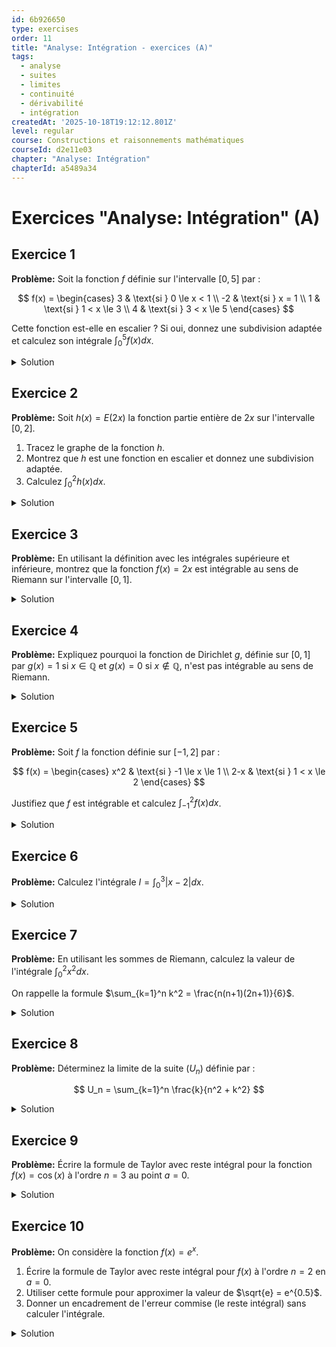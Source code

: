 ```yaml
---
id: 6b926650
type: exercises
order: 11
title: "Analyse: Intégration - exercices (A)"
tags:
  - analyse
  - suites
  - limites
  - continuité
  - dérivabilité
  - intégration
createdAt: '2025-10-18T19:12:12.801Z'
level: regular
course: Constructions et raisonnements mathématiques
courseId: d2e11e03
chapter: "Analyse: Intégration"
chapterId: a5489a34
---
```

# Exercices "Analyse: Intégration" (A)

## Exercice 1

**Problème:** Soit la fonction $f$ définie sur l'intervalle $[0, 5]$ par :

$$ f(x) = \begin{cases} 3 & \text{si } 0 \le x < 1 \\ -2 & \text{si } x = 1 \\ 1 & \text{si } 1 < x \le 3 \\ 4 & \text{si } 3 < x \le 5 \end{cases} $$

Cette fonction est-elle en escalier ? Si oui, donnez une subdivision adaptée et calculez son intégrale $\int_0^5 f(x) dx$.

<details>

<summary>Solution</summary>

**Méthode:**

Pour montrer que la fonction est en escalier, nous devons trouver une subdivision de l'intervalle $[0, 5]$ telle que la fonction soit constante sur chaque sous-intervalle ouvert. Ensuite, nous appliquerons la formule de l'intégrale d'une fonction en escalier, qui est la somme des aires des rectangles formés par le graphe de la fonction.

**Étapes:**

1.  **Vérifier la définition d'une fonction en escalier.**

    La fonction est définie par morceaux. Sur les intervalles ouverts $]0, 1[$, $]1, 3[$ et $]3, 5[$, la fonction $f$ prend des valeurs constantes (respectivement 3, 1 et 4).

    Nous pouvons donc choisir la subdivision $\sigma = \{0, 1, 3, 5\}$. Cette subdivision est adaptée à $f$.

    La fonction est donc bien une fonction en escalier. Notez que la valeur de $f$ aux points de la subdivision (comme $f(1)=-2$) n'influence pas le calcul de l'intégrale.

2.  **Identifier les constantes sur chaque sous-intervalle.**
    - Sur $]x_0, x_1[ = ]0, 1[$, la valeur constante est $c_1 = 3$.
    - Sur $]x_1, x_2[ = ]1, 3[$, la valeur constante est $c_2 = 1$.
    - Sur $]x_2, x_3[ = ]3, 5[$, la valeur constante est $c_3 = 4$.

3.  **Appliquer la formule de l'intégrale.**

    La formule est $\int_a^b f = \sum_{i=1}^n (x_i - x_{i-1}) c_i$.

    Ici, $a=0$, $b=5$, et la subdivision est $\{x_0, x_1, x_2, x_3\} = \{0, 1, 3, 5\}$.

    $$ \int_0^5 f(x) dx = (x_1 - x_0)c_1 + (x_2 - x_1)c_2 + (x_3 - x_2)c_3 $$

4.  **Calculer la valeur de l'intégrale.**

    $$ \int_0^5 f(x) dx = (1 - 0) \times 3 + (3 - 1) \times 1 + (5 - 3) \times 4 $$

    $$ = 1 \times 3 + 2 \times 1 + 2 \times 4 $$

    $$ = 3 + 2 + 8 = 13 $$

**Réponse:**

Oui, la fonction $f$ est en escalier. Une subdivision adaptée est $\sigma = \{0, 1, 3, 5\}$ et son intégrale est $\int_0^5 f(x) dx = 13$.

</details>

## Exercice 2

**Problème:** Soit $h(x) = E(2x)$ la fonction partie entière de $2x$ sur l'intervalle $[0, 2]$.

1.  Tracez le graphe de la fonction $h$.
2.  Montrez que $h$ est une fonction en escalier et donnez une subdivision adaptée.
3.  Calculez $\int_0^2 h(x) dx$.

<details>

<summary>Solution</summary>

**Méthode:**

La fonction partie entière $E(y)$ change de valeur à chaque fois que $y$ franchit un entier. Nous devons donc identifier les points de l'intervalle $[0, 2]$ où $2x$ devient un entier. Ces points formeront notre subdivision. L'intégrale sera alors la somme des aires des rectangles visibles sur le graphe.

**Étapes:**

1.  **Analyser la fonction et trouver les points de discontinuité.**

    La fonction $h(x) = E(2x)$ est constante tant que $2x$ reste entre deux entiers consécutifs. Les changements de valeur se produisent lorsque $2x$ est un entier.

    Pour $x \in [0, 2]$, $2x$ varie dans $[0, 4]$. Les valeurs entières atteintes par $2x$ sont 1, 2, 3, 4.

    - $2x = 1 \implies x = 0.5$
    - $2x = 2 \implies x = 1$
    - $2x = 3 \implies x = 1.5$
    - $2x = 4 \implies x = 2$

    Les points de discontinuité sont donc $0.5, 1, 1.5$. Cela nous suggère une subdivision.

2.  **Définir la fonction par morceaux et tracer son graphe.**
    - Si $0 \le x < 0.5$, alors $0 \le 2x < 1$, donc $h(x) = E(2x) = 0$.
    - Si $0.5 \le x < 1$, alors $1 \le 2x < 2$, donc $h(x) = E(2x) = 1$.
    - Si $1 \le x < 1.5$, alors $2 \le 2x < 3$, donc $h(x) = E(2x) = 2$.
    - Si $1.5 \le x < 2$, alors $3 \le 2x < 4$, donc $h(x) = E(2x) = 3$.
    - Si $x = 2$, alors $2x=4$, donc $h(x) = E(4) = 4$.

    Le graphe est une succession de segments horizontaux (un escalier).

3.  **Confirmer que la fonction est en escalier et donner une subdivision.**

    La fonction est constante sur les intervalles ouverts $]0, 0.5[$, $]0.5, 1[$, $]1, 1.5[$ et $]1.5, 2[$.

    Une subdivision adaptée est donc $\sigma = \{0, 0.5, 1, 1.5, 2\}$.

4.  **Calculer l'intégrale.**

    On utilise la formule de l'intégrale d'une fonction en escalier avec la subdivision $\sigma$.

    $$ \int_0^2 h(x) dx = (0.5 - 0) \times 0 + (1 - 0.5) \times 1 + (1.5 - 1) \times 2 + (2 - 1.5) \times 3 $$

    $$ = 0.5 \times 0 + 0.5 \times 1 + 0.5 \times 2 + 0.5 \times 3 $$

    $$ = 0 + 0.5 + 1 + 1.5 = 3 $$

**Réponse:**

La fonction $h$ est en escalier avec une subdivision adaptée $\sigma = \{0, 0.5, 1, 1.5, 2\}$. Son intégrale est $\int_0^2 E(2x) dx = 3$.

</details>

## Exercice 3

**Problème:** En utilisant la définition avec les intégrales supérieure et inférieure, montrez que la fonction $f(x) = 2x$ est intégrable au sens de Riemann sur l'intervalle $[0, 1]$.

<details>

<summary>Solution</summary>

**Méthode:**

Pour montrer que $f$ est intégrable, nous devons montrer que son intégrale inférieure $I_{0,1}^-(f)$ est égale à son intégrale supérieure $I_{0,1}^+(f)$. Pour ce faire, nous allons construire, pour une subdivision régulière de $[0, 1]$, une fonction en escalier $\varphi_n$ minorant $f$ et une fonction en escalier $\psi_n$ majorant $f$. Nous calculerons leurs intégrales et montrerons qu'elles convergent vers la même limite lorsque le pas de la subdivision tend vers zéro.

**Étapes:**

1.  **Choisir une subdivision.**

    Soit $n \in \mathbb{N}^*$. On choisit la subdivision régulière de $[0, 1]$:

    $\sigma_n = \{x_0, x_1, \dots, x_n\}$ avec $x_i = \frac{i}{n}$ pour $i=0, \dots, n$.

    Le pas de la subdivision est $x_i - x_{i-1} = \frac{1}{n}$.

2.  **Construire une fonction en escalier minorante $\varphi_n$.**

    Sur chaque intervalle $[x_{i-1}, x_i] = [\frac{i-1}{n}, \frac{i}{n}]$, la fonction $f(x)=2x$ est croissante. La plus petite valeur est donc atteinte en $x_{i-1}$.

    Définissons $\varphi_n(x) = f(x_{i-1}) = 2\frac{i-1}{n}$ pour $x \in [x_{i-1}, x_i[$.

    On a bien $\varphi_n(x) \le f(x)$ pour tout $x \in [0, 1]$.

3.  **Calculer l'intégrale de $\varphi_n$.**

    $$ \int_0^1 \varphi_n = \sum_{i=1}^n (x_i - x_{i-1}) f(x_{i-1}) = \sum_{i=1}^n \frac{1}{n} \left(2\frac{i-1}{n}\right) = \frac{2}{n^2} \sum_{i=1}^n (i-1) $$

    En posant $j=i-1$, la somme devient $\sum_{j=0}^{n-1} j = \frac{(n-1)n}{2}$.

    $$ \int_0^1 \varphi_n = \frac{2}{n^2} \frac{(n-1)n}{2} = \frac{n-1}{n} = 1 - \frac{1}{n} $$

4.  **Construire une fonction en escalier majorante $\psi_n$.**

    Sur chaque intervalle $[x_{i-1}, x_i]$, la plus grande valeur de $f$ est atteinte en $x_i$.

    Définissons $\psi_n(x) = f(x_i) = 2\frac{i}{n}$ pour $x \in [x_{i-1}, x_i[$.

    On a bien $f(x) \le \psi_n(x)$ pour tout $x \in [0, 1]$.

5.  **Calculer l'intégrale de $\psi_n$.**

    $$ \int_0^1 \psi_n = \sum_{i=1}^n (x_i - x_{i-1}) f(x_i) = \sum_{i=1}^n \frac{1}{n} \left(2\frac{i}{n}\right) = \frac{2}{n^2} \sum_{i=1}^n i $$

    On sait que $\sum_{i=1}^n i = \frac{n(n+1)}{2}$.

    $$ \int_0^1 \psi_n = \frac{2}{n^2} \frac{n(n+1)}{2} = \frac{n+1}{n} = 1 + \frac{1}{n} $$

6.  **Conclure.**

    Par définition, pour tout $n$, on a : $\int_0^1 \varphi_n \le I_{0,1}^-(f) \le I_{0,1}^+(f) \le \int_0^1 \psi_n$.

    Donc, $1 - \frac{1}{n} \le I_{0,1}^-(f) \le I_{0,1}^+(f) \le 1 + \frac{1}{n}$.

    En faisant tendre $n$ vers l'infini, $\frac{1}{n} \to 0$. L'encadrement devient :

    $1 \le I_{0,1}^-(f) \le I_{0,1}^+(f) \le 1$.

    Cela implique que $I_{0,1}^-(f) = I_{0,1}^+(f) = 1$.

    Puisque l'intégrale inférieure est égale à l'intégrale supérieure, la fonction $f$ est intégrable sur $[0, 1]$.

**Réponse:**

La fonction $f(x)=2x$ est intégrable sur $[0,1]$ et son intégrale vaut 1. On peut le vérifier avec le calcul de primitive : $\int_0^1 2x dx = [x^2]_0^1 = 1^2 - 0^2 = 1$.

</details>

## Exercice 4

**Problème:** Expliquez pourquoi la fonction de Dirichlet $g$, définie sur $[0, 1]$ par $g(x) = 1$ si $x \in \mathbb{Q}$ et $g(x) = 0$ si $x \notin \mathbb{Q}$, n'est pas intégrable au sens de Riemann.

<details>

<summary>Solution</summary>

**Méthode:**

Nous allons montrer que l'intégrale inférieure et l'intégrale supérieure de la fonction de Dirichlet sont différentes. Pour cela, nous allons considérer une subdivision quelconque et déterminer la borne supérieure des intégrales des fonctions en escalier minorantes et la borne inférieure des intégrales des fonctions en escalier majorantes.

**Étapes:**

1.  **Analyser les fonctions en escalier minorantes.**

    Soit $\varphi$ une fonction en escalier sur $[0, 1]$ telle que $\varphi(x) \le g(x)$ pour tout $x \in [0, 1]$. Soit $\sigma = \{x_0, \dots, x_n\}$ une subdivision adaptée à $\varphi$.

    Sur chaque intervalle ouvert $]x_{i-1}, x_i[$, $\varphi$ prend une valeur constante $c_i$.

    Or, tout intervalle $]x_{i-1}, x_i[$ contient des nombres irrationnels. Pour ces nombres $x$, $g(x)=0$.

    La condition $\varphi(x) \le g(x)$ implique donc que $c_i \le 0$ pour tout $i$.

    L'intégrale de $\varphi$ est $\int_0^1 \varphi = \sum_{i=1}^n (x_i - x_{i-1})c_i$. Comme chaque $c_i \le 0$ et $(x_i - x_{i-1}) > 0$, on a $\int_0^1 \varphi \le 0$.

    L'intégrale inférieure, $I_{0,1}^-(g)$, est la borne supérieure de ces intégrales. On peut choisir la fonction $\varphi(x)=0$ pour tout $x$, qui est en escalier, minore $g$, et dont l'intégrale est 0. Donc $I_{0,1}^-(g) = 0$.

2.  **Analyser les fonctions en escalier majorantes.**

    Soit $\psi$ une fonction en escalier sur $[0, 1]$ telle que $\psi(x) \ge g(x)$ pour tout $x \in [0, 1]$. Soit $\sigma$ une subdivision adaptée.

    Sur chaque intervalle ouvert $]x_{i-1}, x_i[$, $\psi$ prend une valeur constante $d_i$.

    Or, tout intervalle $]x_{i-1}, x_i[$ contient des nombres rationnels (par densité de $\mathbb{Q}$ dans $\mathbb{R}$). Pour ces nombres $x$, $g(x)=1$.

    La condition $\psi(x) \ge g(x)$ implique donc que $d_i \ge 1$ pour tout $i$.

    L'intégrale de $\psi$ est $\int_0^1 \psi = \sum_{i=1}^n (x_i - x_{i-1})d_i \ge \sum_{i=1}^n (x_i - x_{i-1}) \times 1 = (x_n - x_0) = 1-0 = 1$.

    L'intégrale supérieure, $I_{0,1}^+(g)$, est la borne inférieure de ces intégrales. On peut choisir la fonction $\psi(x)=1$ pour tout $x$, qui est en escalier, majore $g$, et dont l'intégrale est 1. Donc $I_{0,1}^+(g) = 1$.

3.  **Comparer les intégrales inférieure et supérieure.**

    Nous avons trouvé que $I_{0,1}^-(g) = 0$ et $I_{0,1}^+(g) = 1$.

    Puisque $I_{0,1}^-(g) \ne I_{0,1}^+(g)$, la fonction de Dirichlet n'est pas intégrable au sens de Riemann sur $[0, 1]$.

**Réponse:**

La fonction de Dirichlet n'est pas intégrable au sens de Riemann sur $[0,1]$ car son intégrale inférieure est $0$ alors que son intégrale supérieure est $1$.

</details>

## Exercice 5

**Problème:** Soit $f$ la fonction définie sur $[-1, 2]$ par :

$$ f(x) = \begin{cases} x^2 & \text{si } -1 \le x \le 1 \\ 2-x & \text{si } 1 < x \le 2 \end{cases} $$

Justifiez que $f$ est intégrable et calculez $\int_{-1}^2 f(x) dx$.

<details>

<summary>Solution</summary>

**Méthode:**

La fonction $f$ est définie par morceaux. Nous allons d'abord vérifier qu'elle est continue par morceaux, ce qui garantit son intégrabilité. Ensuite, nous utiliserons la relation de Chasles pour décomposer l'intégrale en deux parties, correspondant à chaque morceau de la définition de $f$. Enfin, nous calculerons chaque intégrale en utilisant le théorème fondamental de l'analyse (calcul de primitives).

**Étapes:**

1.  **Justifier l'intégrabilité de $f$.**
    - Sur l'intervalle $[-1, 1]$, $f(x) = x^2$ est une fonction continue.
    - Sur l'intervalle $]1, 2]$, $f(x) = 2-x$ est une fonction continue.
    - Au point de jonction $x=1$, nous vérifions les limites :
        - $\lim_{x \to 1^-} f(x) = \lim_{x \to 1^-} x^2 = 1$.
        - $\lim_{x \to 1^+} f(x) = \lim_{x \to 1^+} (2-x) = 2-1 = 1$.

    Comme la limite à gauche est égale à la limite à droite et à $f(1)=1^2=1$, la fonction est même continue sur $[-1, 2]$.

    Toute fonction continue sur un segment est intégrable, donc $f$ est intégrable sur $[-1, 2]$.

2.  **Utiliser la relation de Chasles.**

    On décompose l'intégrale au point de changement de définition, $x=1$.

    $$ \int_{-1}^2 f(x) dx = \int_{-1}^1 f(x) dx + \int_1^2 f(x) dx $$

3.  **Calculer la première intégrale.**

    Sur $[-1, 1]$, $f(x) = x^2$. Une primitive de $x^2$ est $\frac{x^3}{3}$.

    $$ \int_{-1}^1 x^2 dx = \left[ \frac{x^3}{3} \right]_{-1}^1 = \frac{1^3}{3} - \frac{(-1)^3}{3} = \frac{1}{3} - \frac{-1}{3} = \frac{2}{3} $$

4.  **Calculer la deuxième intégrale.**

    Sur $[1, 2]$, $f(x) = 2-x$. Une primitive de $2-x$ est $2x - \frac{x^2}{2}$.

    $$ \int_1^2 (2-x) dx = \left[ 2x - \frac{x^2}{2} \right]_1^2 = \left(2(2) - \frac{2^2}{2}\right) - \left(2(1) - \frac{1^2}{2}\right) $$

    $$ = (4 - 2) - \left(2 - \frac{1}{2}\right) = 2 - \frac{3}{2} = \frac{1}{2} $$

5.  **Additionner les résultats.**

    $$ \int_{-1}^2 f(x) dx = \frac{2}{3} + \frac{1}{2} = \frac{4}{6} + \frac{3}{6} = \frac{7}{6} $$

**Réponse:**

La fonction $f$ est continue (et donc continue par morceaux) sur $[-1, 2]$, ce qui garantit son intégrabilité. Son intégrale est $\int_{-1}^2 f(x) dx = \frac{7}{6}$.

</details>

## Exercice 6

**Problème:** Calculez l'intégrale $I = \int_0^3 |x - 2| dx$.

<details>

<summary>Solution</summary>

**Méthode:**

La fonction $f(x) = |x-2|$ est continue sur $[0, 3]$, donc elle est intégrable. Pour calculer son intégrale, nous devons d'abord exprimer la fonction sans la valeur absolue. Cela se fait en étudiant le signe de l'expression à l'intérieur de la valeur absolue, $x-2$. Ensuite, on utilise la relation de Chasles pour décomposer l'intégrale en morceaux sur lesquels la fonction a une expression plus simple.

**Étapes:**

1.  **Exprimer la fonction sans valeur absolue.**

    L'expression $x-2$ change de signe en $x=2$.

    - Si $x - 2 \ge 0$, c'est-à-dire $x \ge 2$, alors $|x-2| = x-2$.
    - Si $x - 2 < 0$, c'est-à-dire $x < 2$, alors $|x-2| = -(x-2) = 2-x$.

    Sur l'intervalle $[0, 3]$, la fonction peut donc s'écrire :

    $$ |x-2| = \begin{cases} 2-x & \text{si } 0 \le x < 2 \\ x-2 & \text{si } 2 \le x \le 3 \end{cases} $$

2.  **Décomposer l'intégrale avec la relation de Chasles.**

    Le point de changement de définition est $x=2$. On sépare l'intégrale en ce point :

    $$ I = \int_0^3 |x-2| dx = \int_0^2 |x-2| dx + \int_2^3 |x-2| dx $$

    $$ I = \int_0^2 (2-x) dx + \int_2^3 (x-2) dx $$

3.  **Calculer chaque intégrale.**
    - Pour la première partie :

    $$ \int_0^2 (2-x) dx = \left[ 2x - \frac{x^2}{2} \right]_0^2 = \left(2(2) - \frac{2^2}{2}\right) - \left(2(0) - \frac{0^2}{2}\right) = (4-2) - 0 = 2 $$

    - Pour la seconde partie :

    $$ \int_2^3 (x-2) dx = \left[ \frac{x^2}{2} - 2x \right]_2^3 = \left(\frac{3^2}{2} - 2(3)\right) - \left(\frac{2^2}{2} - 2(2)\right) $$

    $$ = \left(\frac{9}{2} - 6\right) - (2-4) = \left(-\frac{3}{2}\right) - (-2) = 2 - \frac{3}{2} = \frac{1}{2} $$

4.  **Additionner les résultats.**

    $$ I = 2 + \frac{1}{2} = \frac{5}{2} $$

    Géométriquement, l'intégrale correspond à l'aire de deux triangles. Le premier a une base de 2 et une hauteur de 2 (aire = $\frac{1}{2} \times 2 \times 2 = 2$). Le second a une base de 1 et une hauteur de 1 (aire = $\frac{1}{2} \times 1 \times 1 = \frac{1}{2}$). La somme des aires est bien $2 + 1/2 = 5/2$.

**Réponse:**

$$ \int_0^3 |x - 2| dx = \frac{5}{2} $$

</details>

## Exercice 7

**Problème:** En utilisant les sommes de Riemann, calculez la valeur de l'intégrale $\int_0^2 x^2 dx$.

On rappelle la formule $\sum_{k=1}^n k^2 = \frac{n(n+1)(2n+1)}{6}$.

<details>

<summary>Solution</summary>

**Méthode:**

Nous allons approcher l'intégrale par une somme de Riemann en utilisant une subdivision régulière de l'intervalle $[0, 2]$. Nous choisirons les points marqueurs à l'extrémité droite de chaque sous-intervalle. Ensuite, nous calculerons la somme et trouverons sa limite lorsque le nombre de sous-intervalles $n$ tend vers l'infini. Cette limite, par définition, est la valeur de l'intégrale.

**Étapes:**

1.  **Définir la subdivision et les points marqueurs.**

    On subdivise l'intervalle $[0, 2]$ en $n$ sous-intervalles de même longueur.

    La longueur de chaque sous-intervalle est $\Delta x = \frac{2-0}{n} = \frac{2}{n}$.

    Les points de la subdivision sont $x_k = 0 + k \Delta x = \frac{2k}{n}$ pour $k=0, 1, \dots, n$.

    On choisit les points marqueurs à droite de chaque intervalle : $y_k = x_k = \frac{2k}{n}$.

2.  **Écrire la somme de Riemann.**

    La somme de Riemann $S_n$ pour la fonction $f(x) = x^2$ est :

    $$ S_n = \sum_{k=1}^n f(y_k) \Delta x = \sum_{k=1}^n f\left(\frac{2k}{n}\right) \frac{2}{n} $$

    $$ S_n = \sum_{k=1}^n \left(\frac{2k}{n}\right)^2 \frac{2}{n} = \sum_{k=1}^n \frac{4k^2}{n^2} \frac{2}{n} = \frac{8}{n^3} \sum_{k=1}^n k^2 $$

3.  **Calculer la somme en utilisant la formule donnée.**

    On remplace la somme $\sum_{k=1}^n k^2$ par sa formule :

    $$ S_n = \frac{8}{n^3} \left( \frac{n(n+1)(2n+1)}{6} \right) $$

    $$ S_n = \frac{4}{3} \frac{n(n+1)(2n+1)}{n^3} $$

4.  **Simplifier l'expression et trouver la limite.**

    On peut réécrire l'expression en séparant les termes en $n$ :

    $$ S_n = \frac{4}{3} \frac{n}{n} \frac{n+1}{n} \frac{2n+1}{n} = \frac{4}{3} \times 1 \times \left(1 + \frac{1}{n}\right) \times \left(2 + \frac{1}{n}\right) $$

    Maintenant, on calcule la limite quand $n \to \infty$ :

    $$ \lim_{n \to \infty} S_n = \lim_{n \to \infty} \frac{4}{3} \left(1 + \frac{1}{n}\right) \left(2 + \frac{1}{n}\right) $$

    Comme $\lim_{n \to \infty} \frac{1}{n} = 0$, on obtient :

    $$ \lim_{n \to \infty} S_n = \frac{4}{3} (1+0)(2+0) = \frac{4}{3} \times 2 = \frac{8}{3} $$

5.  **Conclusion.**

    La limite des sommes de Riemann est l'intégrale :

    $$ \int_0^2 x^2 dx = \frac{8}{3} $$

    On peut vérifier ce résultat avec une primitive : $\int_0^2 x^2 dx = [\frac{x^3}{3}]_0^2 = \frac{2^3}{3} - \frac{0^3}{3} = \frac{8}{3}$.

**Réponse:**

$$ \int_0^2 x^2 dx = \frac{8}{3} $$

</details>

## Exercice 8

**Problème:** Déterminez la limite de la suite $(U_n)$ définie par :

$$ U_n = \sum_{k=1}^n \frac{k}{n^2 + k^2} $$

<details>

<summary>Solution</summary>

**Méthode:**

L'expression de $U_n$ ressemble à une somme. Pour la reconnaître comme une somme de Riemann, nous devons la manipuler pour la mettre sous la forme $\sum_{k=1}^n \frac{1}{n} f\left(\frac{k}{n}\right)$ ou une forme similaire. L'intervalle d'intégration sera typiquement $[0, 1]$. La limite de la suite sera alors l'intégrale de la fonction $f$ sur cet intervalle.

**Étapes:**

1.  **Manipuler l'expression pour faire apparaître le terme $\frac{1}{n}$.**

    On factorise le terme dominant au dénominateur, ici $n^2$, pour faire apparaître des termes en $\frac{k}{n}$.

    $$ U_n = \sum_{k=1}^n \frac{k}{n^2(1 + \frac{k^2}{n^2})} = \sum_{k=1}^n \frac{k}{n^2(1 + (\frac{k}{n})^2)} $$

2.  **Isoler le terme $\frac{1}{n}$ et identifier la fonction $f$.**

    On peut réécrire la somme :

    $$ U_n = \sum_{k=1}^n \frac{1}{n} \frac{k/n}{1 + (k/n)^2} $$

    Cette expression est de la forme $\sum_{k=1}^n \frac{1}{n} f\left(\frac{k}{n}\right)$ avec $\Delta x = \frac{1-0}{n} = \frac{1}{n}$ et les points marqueurs $x_k = \frac{k}{n}$.

    On identifie la fonction $f(x)$ en remplaçant $\frac{k}{n}$ par $x$ :

    $$ f(x) = \frac{x}{1+x^2} $$

3.  **Identifier l'intégrale correspondante.**

    La limite de la somme de Riemann est l'intégrale de $f(x)$ sur l'intervalle $[0, 1]$.

    $$ \lim_{n \to \infty} U_n = \int_0^1 \frac{x}{1+x^2} dx $$

4.  **Calculer l'intégrale.**

    Cette intégrale se calcule par changement de variable ou en reconnaissant une forme du type $\frac{u'}{u}$.

    Posons $u(x) = 1+x^2$. Alors $u'(x) = 2x$.

    $$ \int_0^1 \frac{x}{1+x^2} dx = \frac{1}{2} \int_0^1 \frac{2x}{1+x^2} dx = \frac{1}{2} \int_0^1 \frac{u'(x)}{u(x)} dx $$

    Une primitive de $\frac{u'}{u}$ est $\ln|u|$.

    $$ = \frac{1}{2} \left[ \ln(1+x^2) \right]_0^1 = \frac{1}{2} (\ln(1+1^2) - \ln(1+0^2)) $$

    $$ = \frac{1}{2} (\ln(2) - \ln(1)) = \frac{1}{2} \ln(2) $$

**Réponse:**

$$ \lim_{n \to \infty} U_n = \frac{\ln(2)}{2} $$

</details>

## Exercice 9

**Problème:** Écrire la formule de Taylor avec reste intégral pour la fonction $f(x) = \cos(x)$ à l'ordre $n=3$ au point $a=0$.

<details>

<summary>Solution</summary>

**Méthode:**

La formule de Taylor avec reste intégral à l'ordre $n$ en $a$ est :

$f(b) = \sum_{k=0}^n \frac{f^{(k)}(a)}{k!} (b-a)^k + \int_a^b \frac{f^{(n+1)}(t)}{n!} (b-t)^n dt$.

Nous devons donc calculer les dérivées successives de $f(x)=\cos(x)$ jusqu'à l'ordre $n+1=4$, les évaluer en $a=0$, puis appliquer la formule.

**Étapes:**

1.  **Calculer les dérivées successives de $f(x) = \cos(x)$.**
    - $f(x) = \cos(x)$
    - $f'(x) = -\sin(x)$
    - $f''(x) = -\cos(x)$
    - $f'''(x) = \sin(x)$
    - $f^{(4)}(x) = \cos(x)$

2.  **Évaluer les dérivées au point $a=0$.**
    - $f(0) = \cos(0) = 1$
    - $f'(0) = -\sin(0) = 0$
    - $f''(0) = -\cos(0) = -1$
    - $f'''(0) = \sin(0) = 0$
    - $f^{(4)}(t) = \cos(t)$ (on garde la variable $t$ pour le reste intégral).

3.  **Construire le polynôme de Taylor d'ordre 3.**

    Le polynôme de Taylor $P_3(b)$ (en utilisant la variable $b=x$ pour plus de clarté) est :

    $$ P_3(x) = f(0) + f'(0)x + \frac{f''(0)}{2!}x^2 + \frac{f'''(0)}{3!}x^3 $$

    $$ P_3(x) = 1 + (0)x + \frac{-1}{2}x^2 + \frac{0}{6}x^3 = 1 - \frac{x^2}{2} $$

4.  **Écrire le reste intégral $R_3(x)$.**

    La formule du reste est $R_n(b) = \int_a^b \frac{f^{(n+1)}(t)}{n!} (b-t)^n dt$.

    Avec $n=3$, $a=0$ et $b=x$ :

    $$ R_3(x) = \int_0^x \frac{f^{(4)}(t)}{3!} (x-t)^3 dt $$

    $$ R_3(x) = \int_0^x \frac{\cos(t)}{6} (x-t)^3 dt $$

5.  **Assembler la formule complète.**

    $$ f(x) = P_3(x) + R_3(x) $$

    $$ \cos(x) = 1 - \frac{x^2}{2} + \int_0^x \frac{\cos(t)}{6} (x-t)^3 dt $$

**Réponse:**

La formule de Taylor avec reste intégral pour $f(x) = \cos(x)$ à l'ordre 3 en $a=0$ est :

$$ \cos(x) = 1 - \frac{x^2}{2} + \int_0^x \frac{(x-t)^3}{6} \cos(t) dt $$

</details>

## Exercice 10

**Problème:** On considère la fonction $f(x) = e^x$.

1.  Écrire la formule de Taylor avec reste intégral pour $f(x)$ à l'ordre $n=2$ en $a=0$.
2.  Utiliser cette formule pour approximer la valeur de $\sqrt{e} = e^{0.5}$.
3.  Donner un encadrement de l'erreur commise (le reste intégral) sans calculer l'intégrale.

<details>

<summary>Solution</summary>

**Méthode:**

Nous allons d'abord établir la formule de Taylor pour $e^x$ en calculant ses dérivées. Ensuite, nous appliquerons la formule pour $x=0.5$ pour obtenir une approximation. Enfin, nous majorerons et minorerons la fonction à l'intérieur de l'intégrale du reste pour obtenir un encadrement de l'erreur.

**Étapes:**

1.  **Établir la formule de Taylor avec reste intégral.**
    - La fonction est $f(x) = e^x$. Toutes ses dérivées sont $f^{(k)}(x) = e^x$.
    - Au point $a=0$, on a $f^{(k)}(0) = e^0 = 1$ pour tout $k$.
    - Le polynôme de Taylor à l'ordre $n=2$ en $a=0$ est :

      $P_2(x) = \frac{f(0)}{0!}x^0 + \frac{f'(0)}{1!}x^1 + \frac{f''(0)}{2!}x^2 = 1 + x + \frac{x^2}{2}$.

    - Le reste intégral $R_2(x)$ est donné par :

      $R_2(x) = \int_0^x \frac{f^{(3)}(t)}{2!} (x-t)^2 dt = \int_0^x \frac{e^t}{2} (x-t)^2 dt$.

    - La formule complète est : $e^x = 1 + x + \frac{x^2}{2} + \int_0^x \frac{e^t}{2} (x-t)^2 dt$.

2.  **Approximer $e^{0.5}$.**

    On utilise la formule avec $x=0.5$. L'approximation est donnée par le polynôme de Taylor :

    $$ e^{0.5} \approx P_2(0.5) = 1 + 0.5 + \frac{(0.5)^2}{2} = 1 + 0.5 + \frac{0.25}{2} = 1 + 0.5 + 0.125 = 1.625 $$

3.  **Encadrer l'erreur (le reste).**

    L'erreur est $R_2(0.5) = \int_0^{0.5} \frac{e^t}{2} (0.5-t)^2 dt$.

    Pour encadrer cette intégrale, on encadre la fonction à l'intérieur de l'intégrale pour $t \in [0, 0.5]$.

    - Le terme $(0.5-t)^2$ est toujours positif.
    - La fonction $e^t$ est croissante. Donc pour $t \in [0, 0.5]$, on a $e^0 \le e^t \le e^{0.5}$.
    - C'est-à-dire $1 \le e^t \le \sqrt{e}$. On sait que $e < 4$, donc $\sqrt{e} < 2$. Utilisons $1 \le e^t \le 2$.

    - **Minoration de l'erreur :**

      $$ R_2(0.5) \ge \int_0^{0.5} \frac{1}{2} (0.5-t)^2 dt $$

      $$ \ge \frac{1}{2} \left[ -\frac{(0.5-t)^3}{3} \right]_0^{0.5} = \frac{1}{2} \left( 0 - \left(-\frac{(0.5)^3}{3}\right) \right) = \frac{1}{2} \frac{0.125}{3} = \frac{0.125}{6} \approx 0.0208 $$

    - **Majoration de l'erreur :**

      Pour majorer $e^t$, on peut utiliser une valeur simple, comme $e^{0.5} < e^1 < 3$. Une borne plus fine serait $\sqrt{e} < \sqrt{4} = 2$. Utilisons $e^t \le 2$.

      $$ R_2(0.5) \le \int_0^{0.5} \frac{2}{2} (0.5-t)^2 dt = \int_0^{0.5} (0.5-t)^2 dt $$

      $$ \le \left[ -\frac{(0.5-t)^3}{3} \right]_0^{0.5} = \frac{(0.5)^3}{3} = \frac{0.125}{3} \approx 0.0417 $$

    L'erreur $R_2(0.5)$ est donc comprise entre $0.0208$ et $0.0417$.

**Réponse:**

1.  La formule est $e^x = 1 + x + \frac{x^2}{2} + \int_0^x \frac{e^t}{2} (x-t)^2 dt$.
2.  Une approximation de $e^{0.5}$ est $1.625$.
3.  L'erreur $R_2(0.5)$ est encadrée par $0.0208 \le R_2(0.5) \le 0.0417$. Cela signifie que la vraie valeur de $\sqrt{e}$ est comprise entre $1.625 + 0.0208 = 1.6458$ et $1.625 + 0.0417 = 1.6667$. (La valeur réelle est environ 1.6487).

</details>
